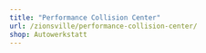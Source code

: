 ```yaml
---
title: "Performance Collision Center"
url: /zionsville/performance-collision-center/
shop: Autowerkstatt
---
```

